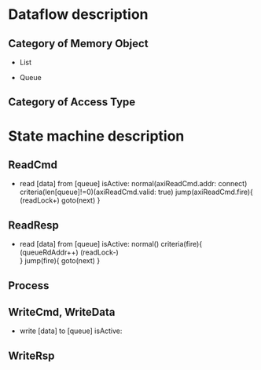 # Dataflow description
## Category of Memory Object
* List

* Queue


## Category of Access Type





# State machine description
## ReadCmd
* read [data] from [queue]
isActive:
	normal(axiReadCmd.addr: connect)
	criteria(len[queue]!=0)(axiReadCmd.valid: true)
	jump(axiReadCmd.fire){
		(readLock+)
		goto(next)
	}

## ReadResp
* read [data] from [queue]
isActive:
	normal()
	criteria(fire){
		(queueRdAddr++)
		(readLock-)		
	}
	jump(fire){
		goto(next)
	}

## Process




## WriteCmd, WriteData
* write [data] to [queue]
isActive:
	


## WriteRsp



